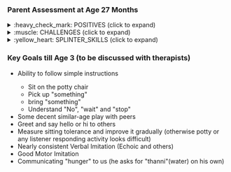 
### Parent Assessment at Age 27 Months

<details><summary> :heavy_check_mark: POSITIVES (click to expand) </summary>
 
 <br>
  
 <ul>
  <li><b>Social </b>
   <ul>
    <li>Does the faint cute/fake smile at us to get what he wants</li>
    <li>Laughs well when we do tickling ("nandu urudu nari urudu")</li><li>Plays "kanum kanum"(peek-a-boo) with parents</li>
    <li>Does "pudinga pudinga"(chase) game with a neighborhood kid (we would have to say the words "pudinga pudinga")</li>
    <li>Likes father and mother cuddling/hugging</li><li>Does not flinch when other close relatives pat or hold hands</li>
   </ul>
  </li>
  <li><b>Expressive Communication </b>
   <ul>
    <li>Does manding (requesting for his needs) with 5-10 verbs and 50+ nouns (1 word or 2 words) </li>
    <li>can point and ask what he wants</li>
   </ul>
  </li>
  <li><b>Receptive Communication </b>
   <ul>
    <li>Listens and does things that he has motivation to do </li>
    <ul>
     <li> Responds to "take your (bath) tub", "Take your shoe", "bring shorts" </li>
    </ul>
   </ul>
  </li>
  <li><b>Behavioural </b>
   <ul>
    <li>Have taught him to imitate a set of "Dhuruv epidi?" (how does Dhuruv hiccup|cough|head scratch,etc.,)</li>
    <li>Does not exhibit following self-stimulatory behavior:</li>
    <ul>
     <li>No finger twirling (occassional hand flapping when seeing exciting thing is worrying!)</li>
     <li>No rocking</li>
     <li>Minimal rare and short spinning; not continuously</li>
     <li>No head banging/beating him with somthing to feel it</li>
     <li>No humming</li>
    </ul>
    <li>No routines or rituals; Quite flexible</li>
    <li>Decent adherence to virus mask (surgical or cloth)</li>
    <li>Happily sings some portions of following rhymes when happy:</li>
    <ul>
     <li>"row row row your boat"</li>
     <li>"wheels on the bus"</li>
     <li>"ants go marching" (sings this when seeing ants)</li>
     <li>"rain rain go away" (sings when raining)</li>
     <li>"shark do do do"</li>
     <li>and a few more</li>
    </ul><li>Not a fussy eater</li>
    <ul>
     <li>Likes corn, biscuits, banana more</li>
    </ul>
    <li>Not difficult to cut his nails</li>
    <li>Did not cry the last time a hair cut was done (was feeling uncomfortable but manageably distracted with favorite cartoon </li>
    <li>Likes & verbally asks for following TV/Video Programs</li>
    <ul>
     <li>"Peppa Pig"</li>
     <li>"Zootopia" (movie and song)</li>
     <li>"Scrat" in Ice Age franchise</li>
     <li>"cocomelon" (YouTube channel)</li>
     <li>"English sing sing" YouTube channel</li>
     <li>"kiddopedia" YouTube channel</li>
     <li>Movie songs: "Ghumar", "dol baje"</li>
     <li>says "Show pictures (of) `any_animal_or_planet_or_bird_he_likes`"</li>
     <li>says "Play `any_animal_or_bird_or_vehile` sound"</li>
    </ul>
   </ul>
  </li>
  <li><b>Motor Skills and Motor Imitation</b>
   <ul>
    <li>No problem with fine or gross motor skills</li>
    <li>Can throw ball over head, can kick ball well</li>
    <li>Plays ball with parents (responds to throw the ball; catch the ball with some happiness/excitement)</li>
    <li>Will do & sing "wiggle and shake", "touch the sky", "jump up high"(still not able to jump both legs up together), "touch your feet"</li>
   </ul>
  </li>
 </ul>
  
</details>

<details><summary> :muscle: CHALLENGES (click to expand) </summary>
 
 <br>
 
 <ul>
  <li><b>Social Skills</b>
   <ul>
    <li>Hand-flapping when excited (especially while seeing things he likes)</li>
    <li>Screams when excited</li>
    <li>Runs in the hall for at most a few min continuously when excited while he watches his cartoon</li>
    <li>Inconsistent "Hi", "Good Bye", "Hello".</li>
    <li>Inconsistent response to name calling</li>
    <ul>
     <li>Will turn when you say "Dhuruv biscuit|corn" but ignore you otherwise</li>
     <li>Assuming he has not seen me for 1+ hours, he will look for me when I call him</li>
     <li>Ignores when he knows who the person is calling him</li>
    </ul>
    <li>Eye contact is there but intent to communicate is not there</li>
    <li>Joint attention possible on the subject of his interest</li>
    <ul>
     <li>"Hey anga paru, police car|fire|truck"</li>
     <li>Dhuruv, anga paru "star | moon"</li>
    </ul>
   </ul>
  </li>
  <li><b>Expressive Communication Skills</b>
   <ul>
    <li>Says three word sentences like "brush your teeth", "wash your hands","catch the ball" but just as labels of an action</li>
    <li>Two-step dialogue difficult until it is about his favorite activity</li>
   </ul>
  </li>
  <li><b>Receptive Communication Skills</b>
   <ul>
    <li>Not able to make him follow easier instruction like "give <something> to Appa", "put it there"</li>
    <li>Difficult making him understand/calm him <br> by saying that his request will be satisfied<br>after a small activity</li>
    <li>Two-step dialogue difficult until it is about his favorite activity</li>
   </ul>
  </li>
  <li><b>Behavioural Skills</b>
   <ul>
    <li>Not frequent but observed: Hand-flapping when excited (especially while seeing things he likes; observant when he watches one of his favorites "scrat")</li>
    <li>Screams when excited</li>
    <li>Repeats the sound like "yaamy yammmy (4 to 10 times)" (not the happy "yummy") when we deny or change what he enjoys</li>
    <li>Runs in the hall for at most a few min continuously when excited while he watches his cartoon</li>
    <li>May not "always" wait for our approval nod when doing something new</li>
    <li>Entire hand-flapping when excited (especially while seeing things he likes)</li>
    <li>Does not do pretend play</li>
    <li>Lines up cars (not so upset when we break the line)</li>
    <li>Observes the wheels of a car but also makes normal car sounds, pushes it, run on walls like regular kids I guess, etc., <br> (does not flip the car and just rotate the wheel)</li>
    <li>Collects similar looking objects (sometimes obsessed to collect everything but manageable tantrum)</li>
   </ul>
  </li>
  <li><b>Motor Skills and Motor Imitation</b>
   <ul>
    <li>Won't look and repeat our action like squat and get up (unless he wants to)</li>
   </ul> 
 </ul>
  
   
</details>

<details><summary> :yellow_heart: SPLINTER_SKILLS (click to expand) </summary>

 <br>
 <ul>
  <li>Letters and Numbers</li>
  <ul>
   <li> Knows to recite A-Z (says 2-3 words for each character)</li>
   <li>1-29 (can count too),20-0(reverse)</li>
   <li>Tamil letters Aa to Akku, when prodded</li>
   <li>Can spell letters in a shop hoarding or building block (for e.g.: spells "B.A.K.E.R.Y" but does not say 'bakery' yet </li>
  </ul>
  <li>Identify main body parts, Colors, Shapes, Fruits, Vegetables, Animals, Birds (with sounds) </li>
  <ul><li> Can identify the difference between triangle, rectangle, square, pentagon; Knows "Crescent" or "cross" or "diamond"</li></ul>
  <li>Sunday to Saturday</li>
  <li>Planets of Solar System</li>
  <li>Different Vehicles</li>
  <li>Sa .. re .. .ga .. ma</li>
 </ul>
 
 
</details>


### Key Goals till Age 3 (to be discussed with therapists)

<ul>
 <li>Ability to follow simple instructions</li>
  <ul>
   <li>Sit on the potty chair</li>
   <li>Pick up "something"</li>
   <li>bring "something"</li>
   <li>Understand "No", "wait" and "stop"</li>
  </ul>
 <li>Some decent similar-age play with peers</li>
 <li>Greet and say hello or hi to others</li>
 <li>Measure sitting tolerance and improve it gradually (otherwise potty or any listener responding activity looks difficult)</li>
 <li>Nearly consistent Verbal Imitation (Echoic and others)</li>
 <li>Good Motor Imitation</li>
 <li>Communicating "hunger" to us (he asks for "thanni"(water) on his own)</li>
 
